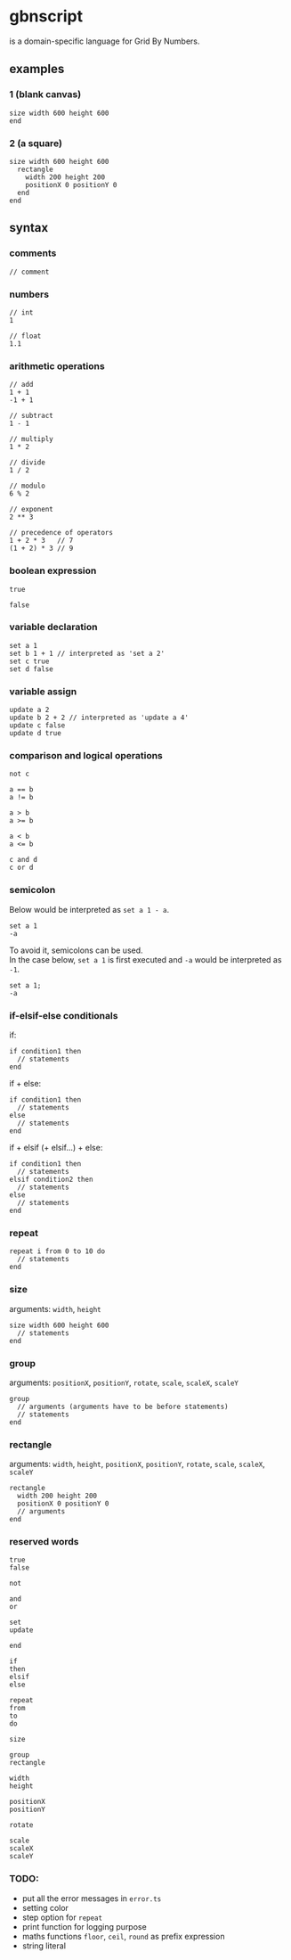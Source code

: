 # gbnscript

is a domain-specific language for Grid By Numbers.

## examples

### 1 (blank canvas)

```
size width 600 height 600
end
```

### 2 (a square)

```
size width 600 height 600
  rectangle
    width 200 height 200
    positionX 0 positionY 0
  end
end
```

## syntax

### comments

```
// comment
```

### numbers

```
// int
1

// float
1.1
```

### arithmetic operations

```
// add
1 + 1
-1 + 1

// subtract
1 - 1

// multiply
1 * 2

// divide
1 / 2

// modulo
6 % 2

// exponent
2 ** 3

// precedence of operators
1 + 2 * 3   // 7
(1 + 2) * 3 // 9
```

### boolean expression

```
true

false
```

### variable declaration

```
set a 1
set b 1 + 1 // interpreted as 'set a 2'
set c true
set d false
```

### variable assign

```
update a 2
update b 2 + 2 // interpreted as 'update a 4'
update c false
update d true
```

### comparison and logical operations

```
not c

a == b
a != b

a > b
a >= b

a < b
a <= b

c and d
c or d
```

### semicolon

Below would be interpreted as `set a 1 - a`.

```
set a 1
-a
```

To avoid it, semicolons can be used.  
In the case below, `set a 1` is first executed and `-a` would be interpreted as `-1`.

```
set a 1;
-a
```

### if-elsif-else conditionals

if:

```
if condition1 then
  // statements
end
```

if + else:

```
if condition1 then
  // statements
else
  // statements
end
```

if + elsif (+ elsif...) + else:

```
if condition1 then
  // statements
elsif condition2 then
  // statements
else
  // statements
end
```

### repeat

```
repeat i from 0 to 10 do
  // statements
end
```

### size

arguments: `width`, `height`

```
size width 600 height 600
  // statements
end
```

### group

arguments: `positionX`, `positionY`, `rotate`, `scale`, `scaleX`, `scaleY`

```
group
  // arguments (arguments have to be before statements)
  // statements
end
```

### rectangle

arguments: `width`, `height`, `positionX`, `positionY`, `rotate`, `scale`, `scaleX`, `scaleY`

```
rectangle
  width 200 height 200
  positionX 0 positionY 0
  // arguments
end
```

### reserved words

```
true
false

not

and
or

set
update

end

if
then
elsif
else

repeat
from
to
do

size

group
rectangle

width
height

positionX
positionY

rotate

scale
scaleX
scaleY
```

### TODO:

- put all the error messages in `error.ts`
- setting color
- step option for `repeat`
- print function for logging purpose
- maths functions `floor`, `ceil`, `round` as prefix expression
- string literal
